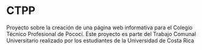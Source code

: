 # CTPP
Proyecto sobre la creación de una página web informativa para el Colegio Técnico Profesional de Pococí. Este proyecto es parte del Trabajo Comunal Universitario realizado por los estudiantes de la Universidad de Costa Rica
